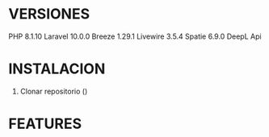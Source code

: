 # VERSIONES
PHP 8.1.10
Laravel 10.0.0
Breeze 1.29.1
Livewire 3.5.4
Spatie 6.9.0
DeepL Api 
# INSTALACION
1. Clonar repositorio ()

# FEATURES